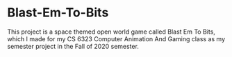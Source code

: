 # Blast-Em-To-Bits
This project is a space themed open world game called Blast Em To Bits, which I made for my CS 6323 Computer Animation And Gaming class as my semester project in the Fall of 2020 semester.
